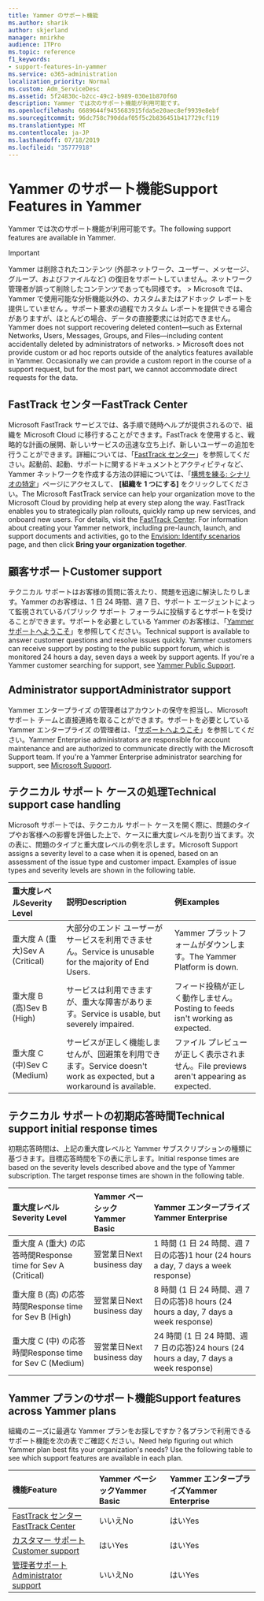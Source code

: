 ```yaml
---
title: Yammer のサポート機能
ms.author: sharik
author: skjerland
manager: mnirkhe
audience: ITPro
ms.topic: reference
f1_keywords:
- support-features-in-yammer
ms.service: o365-administration
localization_priority: Normal
ms.custom: Adm_ServiceDesc
ms.assetid: 5f24830c-b2cc-49c2-b989-030e1b870f60
description: Yammer では次のサポート機能が利用可能です。
ms.openlocfilehash: 6689644f9455683915fda5e20aec8ef9939e8ebf
ms.sourcegitcommit: 96dc758c790ddaf05f5c2b836451b417729cf119
ms.translationtype: MT
ms.contentlocale: ja-JP
ms.lasthandoff: 07/18/2019
ms.locfileid: "35777918"
---
```

# <a name="support-features-in-yammer"></a><span data-ttu-id="74efa-103">Yammer のサポート機能</span><span class="sxs-lookup"><span data-stu-id="74efa-103">Support Features in Yammer</span></span>

<span data-ttu-id="74efa-104">Yammer では次のサポート機能が利用可能です。</span><span class="sxs-lookup"><span data-stu-id="74efa-104">The following support features are available in Yammer.</span></span>
  
> [!IMPORTANT]
> <span data-ttu-id="74efa-p101">Yammer は削除されたコンテンツ (外部ネットワーク、ユーザー、メッセージ、グループ、およびファイルなど) の復旧をサポートしていません。ネットワーク管理者が誤って削除したコンテンツであっても同様です。 > Microsoft では、Yammer で使用可能な分析機能以外の、カスタムまたはアドホック レポートを提供していません 。サポート要求の過程でカスタム レポートを提供できる場合がありますが、ほとんどの場合、データの直接要求には対応できません。</span><span class="sxs-lookup"><span data-stu-id="74efa-p101">Yammer does not support recovering deleted content—such as External Networks, Users, Messages, Groups, and Files—including content accidentally deleted by administrators of networks. > Microsoft does not provide custom or ad hoc reports outside of the analytics features available in Yammer. Occasionally we can provide a custom report in the course of a support request, but for the most part, we cannot accommodate direct requests for the data.</span></span> 
  
## <a name="fasttrack-center"></a><span data-ttu-id="74efa-108">FastTrack センター</span><span class="sxs-lookup"><span data-stu-id="74efa-108">FastTrack Center</span></span>
<span data-ttu-id="74efa-109"><a name="bkmk_FastTrackCenter"> </a></span><span class="sxs-lookup"><span data-stu-id="74efa-109"></span></span>

<span data-ttu-id="74efa-p102">Microsoft FastTrack サービスでは、各手順で随時ヘルプが提供されるので、組織を Microsoft Cloud に移行することができます。FastTrack を使用すると、戦略的な計画の展開、新しいサービスの迅速な立ち上げ、新しいユーザーの追加を行うことができます。詳細については、「[FastTrack センター](https://go.microsoft.com/fwlink/?LinkID=518597&amp;clcid=0x409)」を参照してください。起動前、起動、サポートに関するドキュメントとアクティビティなど、Yammer ネットワークを作成する方法の詳細については、「[構想を練る: シナリオの特定](https://fasttrack.microsoft.com/office/envision/identify-scenarios)」ページにアクセスして、 **[組織を 1 つにする]** をクリックしてください。</span><span class="sxs-lookup"><span data-stu-id="74efa-p102">The Microsoft FastTrack service can help your organization move to the Microsoft Cloud by providing help at every step along the way. FastTrack enables you to strategically plan rollouts, quickly ramp up new services, and onboard new users. For details, visit the [FastTrack Center](https://go.microsoft.com/fwlink/?LinkID=518597&amp;clcid=0x409). For information about creating your Yammer network, including pre-launch, launch, and support documents and activities, go to the [Envision: Identify scenarios](https://fasttrack.microsoft.com/office/envision/identify-scenarios) page, and then click **Bring your organization together**.</span></span>
  
## <a name="customer-support"></a><span data-ttu-id="74efa-114">顧客サポート</span><span class="sxs-lookup"><span data-stu-id="74efa-114">Customer support</span></span>
<span data-ttu-id="74efa-115"><a name="BKMK_Customersupport"> </a></span><span class="sxs-lookup"><span data-stu-id="74efa-115"></span></span>

<span data-ttu-id="74efa-p103">テクニカル サポートはお客様の質問に答えたり、問題を迅速に解決したりします。Yammer のお客様は、1 日 24 時間、週 7 日、サポート エージェントによって監視されているパブリック サポート フォーラムに投稿するとサポートを受けることができます。サポートを必要としている Yammer のお客様は、「[Yammer サポートへようこそ](https://go.microsoft.com/fwlink/p/?LinkId=330921)」を参照してください。</span><span class="sxs-lookup"><span data-stu-id="74efa-p103">Technical support is available to answer customer questions and resolve issues quickly. Yammer customers can receive support by posting to the public support forum, which is monitored 24 hours a day, seven days a week by support agents. If you're a Yammer customer searching for support, see [Yammer Public Support](https://go.microsoft.com/fwlink/p/?LinkId=330921).</span></span>
  
## <a name="administrator-support"></a><span data-ttu-id="74efa-119">Administrator support</span><span class="sxs-lookup"><span data-stu-id="74efa-119">Administrator support</span></span>
<span data-ttu-id="74efa-120"><a name="BKMK_Administratorsupport"> </a></span><span class="sxs-lookup"><span data-stu-id="74efa-120"></span></span>

<span data-ttu-id="74efa-p104">Yammer エンタープライズ の管理者はアカウントの保守を担当し、Microsoft サポート チームと直接連絡を取ることができます。サポートを必要としている Yammer エンタープライズ の管理者は、「[サポートへようこそ](https://go.microsoft.com/fwlink/p/?LinkId=330922)」を参照してください。</span><span class="sxs-lookup"><span data-stu-id="74efa-p104">Yammer Enterprise administrators are responsible for account maintenance and are authorized to communicate directly with the Microsoft Support team. If you're a Yammer Enterprise administrator searching for support, see [Microsoft Support](https://go.microsoft.com/fwlink/p/?LinkId=330922).</span></span>
  
## <a name="technical-support-case-handling"></a><span data-ttu-id="74efa-123">テクニカル サポート ケースの処理</span><span class="sxs-lookup"><span data-stu-id="74efa-123">Technical support case handling</span></span>
<span data-ttu-id="74efa-124"><a name="BKMK_Administratorsupport"> </a></span><span class="sxs-lookup"><span data-stu-id="74efa-124"></span></span>

<span data-ttu-id="74efa-p105">Microsoft サポートでは、テクニカル サポート ケースを開く際に、問題のタイプやお客様への影響を評価した上で、ケースに重大度レベルを割り当てます。次の表に、問題のタイプと重大度レベルの例を示します。</span><span class="sxs-lookup"><span data-stu-id="74efa-p105">Microsoft Support assigns a severity level to a case when it is opened, based on an assessment of the issue type and customer impact. Examples of issue types and severity levels are shown in the following table.</span></span> 
  
|<span data-ttu-id="74efa-127">**重大度レベル**</span><span class="sxs-lookup"><span data-stu-id="74efa-127">**Severity Level**</span></span>|<span data-ttu-id="74efa-128">**説明**</span><span class="sxs-lookup"><span data-stu-id="74efa-128">**Description**</span></span>|<span data-ttu-id="74efa-129">**例**</span><span class="sxs-lookup"><span data-stu-id="74efa-129">**Examples**</span></span>|
|:-----|:-----|:-----|
|<span data-ttu-id="74efa-130">重大度 A (重大)</span><span class="sxs-lookup"><span data-stu-id="74efa-130">Sev A (Critical)</span></span>  <br/> |<span data-ttu-id="74efa-131">大部分のエンド ユーザーがサービスを利用できません。</span><span class="sxs-lookup"><span data-stu-id="74efa-131">Service is unusable for the majority of End Users.</span></span>  <br/> |<span data-ttu-id="74efa-132">Yammer プラットフォームがダウンします。</span><span class="sxs-lookup"><span data-stu-id="74efa-132">The Yammer Platform is down.</span></span>  <br/> |
|<span data-ttu-id="74efa-133">重大度 B (高)</span><span class="sxs-lookup"><span data-stu-id="74efa-133">Sev B (High)</span></span>  <br/> |<span data-ttu-id="74efa-134">サービスは利用できますが、重大な障害があります。</span><span class="sxs-lookup"><span data-stu-id="74efa-134">Service is usable, but severely impaired.</span></span>  <br/> |<span data-ttu-id="74efa-135">フィード投稿が正しく動作しません。</span><span class="sxs-lookup"><span data-stu-id="74efa-135">Posting to feeds isn't working as expected.</span></span>  <br/> |
|<span data-ttu-id="74efa-136">重大度 C (中)</span><span class="sxs-lookup"><span data-stu-id="74efa-136">Sev C (Medium)</span></span>  <br/> |<span data-ttu-id="74efa-137">サービスが正しく機能しませんが、回避策を利用できます。</span><span class="sxs-lookup"><span data-stu-id="74efa-137">Service doesn't work as expected, but a workaround is available.</span></span>  <br/> |<span data-ttu-id="74efa-138">ファイル プレビューが正しく表示されません。</span><span class="sxs-lookup"><span data-stu-id="74efa-138">File previews aren't appearing as expected.</span></span>  <br/> |
   
## <a name="technical-support-initial-response-times"></a><span data-ttu-id="74efa-139">テクニカル サポートの初期応答時間</span><span class="sxs-lookup"><span data-stu-id="74efa-139">Technical support initial response times</span></span>
<span data-ttu-id="74efa-140"><a name="BKMK_Administratorsupport"> </a></span><span class="sxs-lookup"><span data-stu-id="74efa-140"></span></span>

<span data-ttu-id="74efa-p106">初期応答時間は、上記の重大度レベルと Yammer サブスクリプションの種類に基づきます。目標応答時間を下の表に示します。</span><span class="sxs-lookup"><span data-stu-id="74efa-p106">Initial response times are based on the severity levels described above and the type of Yammer subscription. The target response times are shown in the following table.</span></span>
  
|<span data-ttu-id="74efa-143">**重大度レベル**</span><span class="sxs-lookup"><span data-stu-id="74efa-143">**Severity Level**</span></span>|<span data-ttu-id="74efa-144">**Yammer ベーシック**</span><span class="sxs-lookup"><span data-stu-id="74efa-144">**Yammer Basic**</span></span>|<span data-ttu-id="74efa-145">**Yammer エンタープライズ**</span><span class="sxs-lookup"><span data-stu-id="74efa-145">**Yammer Enterprise**</span></span>|
|:-----|:-----|:-----|
|<span data-ttu-id="74efa-146">重大度 A (重大) の応答時間</span><span class="sxs-lookup"><span data-stu-id="74efa-146">Response time for Sev A (Critical)</span></span>  <br/> |<span data-ttu-id="74efa-147">翌営業日</span><span class="sxs-lookup"><span data-stu-id="74efa-147">Next business day</span></span>  <br/> |<span data-ttu-id="74efa-148">1 時間 (1 日 24 時間、週 7 日の応答)</span><span class="sxs-lookup"><span data-stu-id="74efa-148">1 hour (24 hours a day, 7 days a week response)</span></span>  <br/> |
|<span data-ttu-id="74efa-149">重大度 B (高) の応答時間</span><span class="sxs-lookup"><span data-stu-id="74efa-149">Response time for Sev B (High)</span></span>  <br/> |<span data-ttu-id="74efa-150">翌営業日</span><span class="sxs-lookup"><span data-stu-id="74efa-150">Next business day</span></span>  <br/> |<span data-ttu-id="74efa-151">8 時間 (1 日 24 時間、週 7 日の応答)</span><span class="sxs-lookup"><span data-stu-id="74efa-151">8 hours (24 hours a day, 7 days a week response)</span></span>  <br/> |
|<span data-ttu-id="74efa-152">重大度 C (中) の応答時間</span><span class="sxs-lookup"><span data-stu-id="74efa-152">Response time for Sev C (Medium)</span></span>  <br/> |<span data-ttu-id="74efa-153">翌営業日</span><span class="sxs-lookup"><span data-stu-id="74efa-153">Next business day</span></span>  <br/> |<span data-ttu-id="74efa-154">24 時間 (1 日 24 時間、週 7 日の応答)</span><span class="sxs-lookup"><span data-stu-id="74efa-154">24 hours (24 hours a day, 7 days a week response)</span></span>  <br/> |
   
## <a name="support-features-across-yammer-plans"></a><span data-ttu-id="74efa-155">Yammer プランのサポート機能</span><span class="sxs-lookup"><span data-stu-id="74efa-155">Support features across Yammer plans</span></span>
<span data-ttu-id="74efa-156"><a name="BKMK_Administratorsupport"> </a></span><span class="sxs-lookup"><span data-stu-id="74efa-156"></span></span>

<span data-ttu-id="74efa-p107">組織のニーズに最適な Yammer プランをお探しですか？各プランで利用できるサポート機能を次の表でご確認ください。</span><span class="sxs-lookup"><span data-stu-id="74efa-p107">Need help figuring out which Yammer plan best fits your organization's needs? Use the following table to see which support features are available in each plan.</span></span>
  
|<span data-ttu-id="74efa-159">**機能**</span><span class="sxs-lookup"><span data-stu-id="74efa-159">**Feature**</span></span>|<span data-ttu-id="74efa-160">**Yammer ベーシック**</span><span class="sxs-lookup"><span data-stu-id="74efa-160">**Yammer Basic**</span></span>|<span data-ttu-id="74efa-161">**Yammer エンタープライズ**</span><span class="sxs-lookup"><span data-stu-id="74efa-161">**Yammer Enterprise**</span></span>|
|:-----|:-----|:-----|
|[<span data-ttu-id="74efa-162">FastTrack センター</span><span class="sxs-lookup"><span data-stu-id="74efa-162">FastTrack Center</span></span>](https://go.microsoft.com/fwlink/?LinkID=518597&amp;clcid=0x409) <br/> |<span data-ttu-id="74efa-163">いいえ</span><span class="sxs-lookup"><span data-stu-id="74efa-163">No</span></span>  <br/> |<span data-ttu-id="74efa-164">はい</span><span class="sxs-lookup"><span data-stu-id="74efa-164">Yes</span></span>  <br/> |
|[<span data-ttu-id="74efa-165">カスタマー サポート</span><span class="sxs-lookup"><span data-stu-id="74efa-165">Customer support</span></span>](support-features-in-yammer.md#customer-support) <br/> |<span data-ttu-id="74efa-166">はい</span><span class="sxs-lookup"><span data-stu-id="74efa-166">Yes</span></span>  <br/> |<span data-ttu-id="74efa-167">はい</span><span class="sxs-lookup"><span data-stu-id="74efa-167">Yes</span></span>  <br/> |
|[<span data-ttu-id="74efa-168">管理者サポート</span><span class="sxs-lookup"><span data-stu-id="74efa-168">Administrator support</span></span>](support-features-in-yammer.md#administrator-support) <br/> |<span data-ttu-id="74efa-169">いいえ</span><span class="sxs-lookup"><span data-stu-id="74efa-169">No</span></span>  <br/> |<span data-ttu-id="74efa-170">はい</span><span class="sxs-lookup"><span data-stu-id="74efa-170">Yes</span></span>  <br/> |
   

